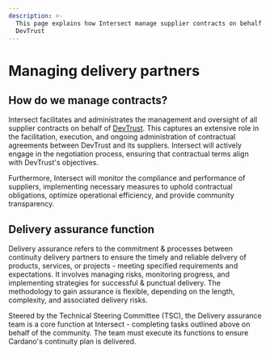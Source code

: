 ```yaml
---
description: >-
  This page explains how Intersect manage supplier contracts on behalf of the
  DevTrust
---
```


# Managing delivery partners

## How do we manage contracts?

Intersect facilitates and administrates the management and oversight of all supplier contracts on behalf of [DevTrust](../../intersects-structure/intersect-funding.md). This captures an extensive role in the facilitation, execution, and ongoing administration of contractual agreements between DevTrust and its suppliers. Intersect will actively engage in the negotiation process, ensuring that contractual terms align with DevTrust's objectives.&#x20;

Furthermore, Intersect will monitor the compliance and performance of suppliers, implementing necessary measures to uphold contractual obligations, optimize operational efficiency, and provide community transparency.

## Delivery assurance function

Delivery assurance refers to the commitment & processes between continuity delivery partners to ensure the timely and reliable delivery of products, services, or projects - meeting specified requirements and expectations. It involves managing risks, monitoring progress, and implementing strategies for successful & punctual delivery. The methodology to gain assurance is flexible, depending on the length, complexity, and associated delivery risks.

Steered by the Technical Steering Committee (TSC), the Delivery assurance team is a core function at Intersect - completing tasks outlined above on behalf of the community. The team must execute its functions to ensure Cardano's continuity plan is delivered.

